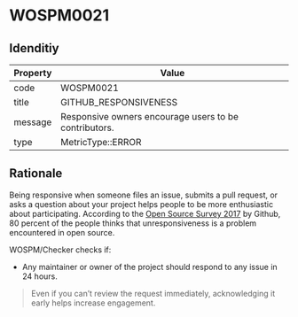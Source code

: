 # WOSPM0021

## Idenditiy

| Property        | Value           |
| ------------- |-------------|
| code      | WOSPM0021 |
| title      | GITHUB_RESPONSIVENESS      |
| message | Responsive owners encourage users to be contributors.     |
| type | MetricType::ERROR      |

## Rationale

Being responsive when someone files an issue, submits a pull request, or asks a question about your project helps people to be more enthusiastic about participating. According to the [Open Source Survey 2017](https://opensourcesurvey.org/2017/) by Github, 80 percent of the people thinks that unresponsiveness is a problem encountered in open source.

WOSPM/Checker checks if:

- Any maintainer or owner of the project should respond to any issue in 24 hours.

> Even if you can’t review the request immediately, acknowledging it early helps increase engagement.
>